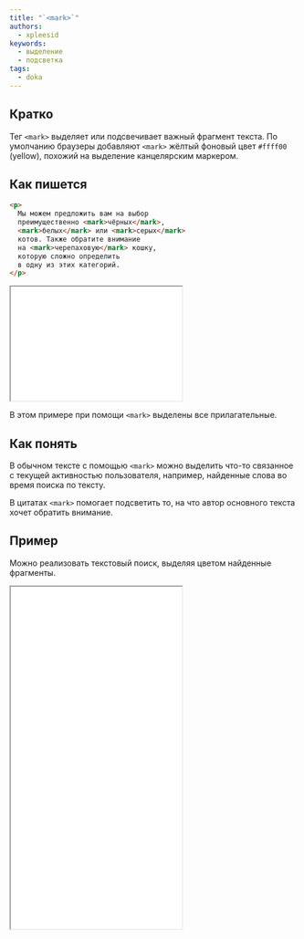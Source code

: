 ```yaml
---
title: "`<mark>`"
authors:
  - xpleesid
keywords:
  - выделение
  - подсветка
tags:
  - doka
---
```


## Кратко

Тег `<mark>` выделяет или подсвечивает важный фрагмент текста. По умолчанию браузеры добавляют `<mark>` жёлтый фоновый цвет `#ffff00` (yellow), похожий на выделение канцелярским маркером.

## Как пишется

```html
<p>
  Мы можем предложить вам на выбор
  преимущественно <mark>чёрных</mark>,
  <mark>белых</mark> или <mark>серых</mark>
  котов. Также обратите внимание
  на <mark>черепаховую</mark> кошку,
  которую сложно определить
  в одну из этих категорий.
</p>
```

<iframe title="Базовый пример" src="demos/basic/" height="200"></iframe>

В этом примере при помощи `<mark>` выделены все прилагательные.

## Как понять

В обычном тексте с помощью `<mark>` можно выделить что-то связанное с текущей активностью пользователя, например, найденные слова во время поиска по тексту.

В цитатах `<mark>` помогает подсветить то, на что автор основного текста хочет обратить внимание.

## Пример

Можно реализовать текстовый поиск, выделяя цветом найденные фрагменты.

<iframe title="Базовый пример" src="demos/search/" height="600"></iframe>

